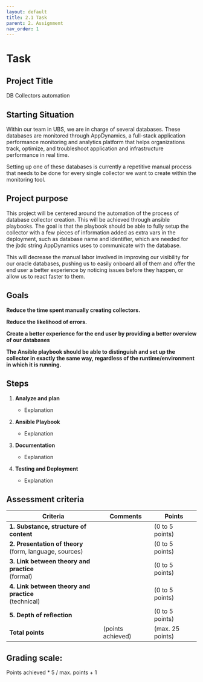 ```yaml
---
layout: default
title: 2.1 Task 
parent: 2. Assignment
nav_order: 1
---
```


# Task

## Project Title

DB Collectors automation

## Starting Situation

Within our team in UBS, we are in charge of several databases. These databases are monitored through AppDynamics, a full-stack application performance monitoring and analytics platform that helps organizations track, optimize, and troubleshoot application and infrastructure performance in real time.

Setting up one of these databases is currently a repetitive manual process that needs to be done for every single collector we want to create within the monitoring tool.

## Project purpose

This project will be centered around the automation of the process of database collector creation. This will be achieved through ansible playbooks. The goal is that the playbook should be able to fully setup the collector with a few pieces of information added as extra vars in the deployment, such as database name and identifier, which are needed for the jbdc string AppDynamics uses to communicate with the database.

This will decrease the manual labor involved in improving our visibility for our oracle databases, pushing us to easily onboard all of them and offer the end user a better experience by noticing issues before they happen, or allow us to react faster to them.

## Goals

**Reduce the time spent manually creating collectors.**

**Reduce the likelihood of errors.**

**Create a better experience for the end user by providing a better overview of our databases**
 
**The Ansible playbook should be able to distinguish and set up the collector in exactly the same way, regardless of the runtime/environment in which it is running.**

## Steps

1. **Analyze and plan**
   - Explanation

2. **Ansible Playbook**
   - Explanation

3. **Documentation**
   - Explanation

4. **Testing and Deployment**
   - Explanation

## Assessment criteria

| Criteria | Comments | Points |
|---------------------------------------------------------|------------|--------|
| **1. Substance, structure of content** | | (0 to 5 points) |
| **2. Presentation of theory**<br>(form, language, sources) | | (0 to 5 points) |
| **3. Link between theory and practice**<br>(formal) | | (0 to 5 points) |
| **4. Link between theory and practice**<br>(technical) | | (0 to 5 points) |
| **5. Depth of reflection** | | (0 to 5 points) |
| **Total points** | (points achieved) | (max. 25 points) |

## Grading scale:
Points achieved * 5 / max. points + 1